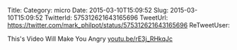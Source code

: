 Title: 
Category: micro
Date: 2015-03-10T15:09:52
Slug: 2015-03-10T15:09:52
TwitterId: 575312621643165696
TweetUrl: https://twitter.com/mark_philpot/status/575312621643165696
ReTweetUser: 

This's Video Will Make You Angry [youtu.be/rE3j_RHkqJc](http://youtu.be/rE3j_RHkqJc)